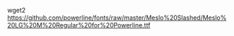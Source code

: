 wget2 https://github.com/powerline/fonts/raw/master/Meslo%20Slashed/Meslo%20LG%20M%20Regular%20for%20Powerline.ttf
